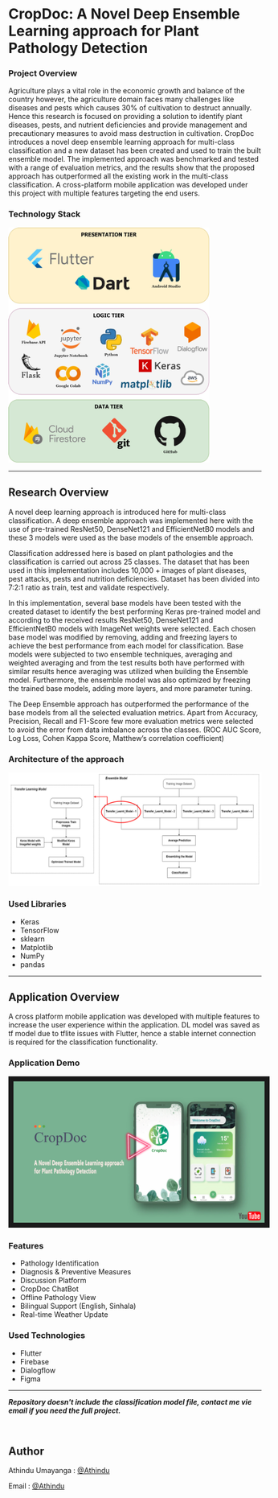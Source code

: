 # CropDoc: A Novel Deep Ensemble Learning approach for Plant Pathology Detection

### Project Overview
Agriculture plays a vital role in the economic growth and balance of the country however, the agriculture domain faces many challenges like diseases and pests which causes 30% of cultivation to destruct annually. Hence this research is focused on providing a solution to identify plant diseases, pests, and nutrient deficiencies and provide management and precautionary measures to avoid mass destruction in cultivation. CropDoc introduces a novel deep ensemble learning approach for multi-class classification and a new dataset has been created and used to train the built ensemble model. The implemented approach was benchmarked and tested with a range of evaluation metrics, and the results show that the proposed approach has outperformed all the existing work in the multi-class classification. A cross-platform mobile application was developed under this project with multiple features targeting the end users.

### Technology Stack
<img src="https://github.com/Athindu/cropdoc-app/blob/master/tech_stack.jpg" width="400">

---

## Research Overview
A novel deep learning approach is introduced here for multi-class classification. A deep ensemble approach was implemented here with the use of pre-trained ResNet50, DenseNet121 and EfficientNetB0 models and these 3 models were used as the base models of the ensemble approach.

Classification addressed here is based on plant pathologies and the classification is carried out across 25 classes. The dataset that has been used in this implementation includes 10,000 + images of plant diseases, pest attacks, pests and nutrition deficiencies. Dataset has been divided into 7:2:1 ratio as train, test and validate respectively.  

In this implementation, several base models have been tested with the created dataset to identify the best performing Keras pre-trained model and according to the received results ResNet50, DenseNet121 and EfficientNetB0 models with ImageNet weights were selected. Each chosen base model was modified by removing, adding and freezing layers to achieve the best performance from each model for classification. Base models were subjected to two ensemble techniques, averaging and weighted averaging and from the test results both have performed with similar results hence averaging was utilized when building the Ensemble model. Furthermore, the ensemble model was also optimized by freezing the trained base models, adding more layers, and more parameter tuning. 

The Deep Ensemble approach has outperformed the performance of the base models from all the selected evaluation metrics. Apart from Accuracy, Precision, Recall and F1-Score few more evaluation metrics were selected to avoid the error from data imbalance across the classes. (ROC AUC Score, Log Loss, Cohen Kappa Score, Matthew’s correlation coefficient)

### Architecture of the approach
<img src="https://github.com/Athindu/cropdoc-app/blob/master/architecture.png" width="800">


### Used Libraries
- Keras
- TensorFlow
- sklearn
- Matplotlib
- NumPy
- pandas

---

## Application Overview
A cross platform mobile application was developed with multiple features to increase the user experience within the application. DL model was saved as tf model due to tflite issues with Flutter, hence a stable internet connection is required for the classification functionality.

### Application Demo
<a href="https://youtu.be/GPUsWFg0neU" target="_blank">
 <img src="https://github.com/Athindu/cropdoc-app/blob/master/thumbnail.png" alt="Watch the video" width="500" border="10" />
</a>

### Features
- Pathology Identification
- Diagnosis & Preventive Measures
- Discussion Platform
- CropDoc ChatBot
- Offline Pathology View
- Bilingual Support (English, Sinhala)
- Real-time Weather Update


### Used Technologies
- Flutter
- Firebase
- Dialogflow
- Figma



---

***Repository doesn't include the classification model file, contact me vie email if you need the full project.***



<br>

## Author
Athindu Umayanga : [@Athindu](https://github.com/Athindu)

Email : [@Athindu](mailto:athinduama@gmail.com)

